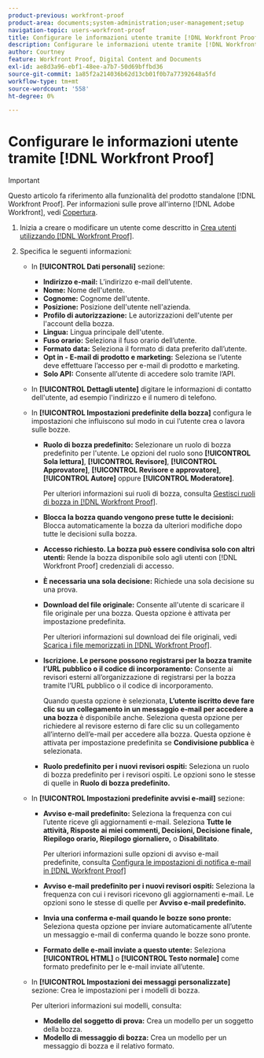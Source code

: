 ```yaml
---
product-previous: workfront-proof
product-area: documents;system-administration;user-management;setup
navigation-topic: users-workfront-proof
title: Configurare le informazioni utente tramite [!DNL Workfront Proof]
description: Configurare le informazioni utente tramite [!DNL Workfront Proof]
author: Courtney
feature: Workfront Proof, Digital Content and Documents
exl-id: ae8d3a96-ebf1-48ee-a7b7-50d69bffbd36
source-git-commit: 1a85f2a214036b62d13cb01f0b7a77392648a5fd
workflow-type: tm+mt
source-wordcount: '558'
ht-degree: 0%

---
```


# Configurare le informazioni utente tramite [!DNL Workfront Proof]

>[!IMPORTANT]
>
>Questo articolo fa riferimento alla funzionalità del prodotto standalone [!DNL Workfront Proof]. Per informazioni sulle prove all&#39;interno [!DNL Adobe Workfront], vedi [Copertura](../../../review-and-approve-work/proofing/proofing.md).

1. Inizia a creare o modificare un utente come descritto in [Crea utenti utilizzando [!DNL Workfront Proof]](../../../workfront-proof/wp-mnguserscontacts/users/create-users.md).
1. Specifica le seguenti informazioni:

   * In **[!UICONTROL Dati personali]** sezione:

      * **Indirizzo e-mail:** L’indirizzo e-mail dell’utente.
      * **Nome:** Nome dell&#39;utente.
      * **Cognome:** Cognome dell&#39;utente.
      * **Posizione:** Posizione dell&#39;utente nell&#39;azienda.
      * **Profilo di autorizzazione:** Le autorizzazioni dell&#39;utente per l&#39;account della bozza.
      * **Lingua:** Lingua principale dell&#39;utente.
      * **Fuso orario:** Seleziona il fuso orario dell’utente.
      * **Formato data:** Seleziona il formato di data preferito dall’utente.
      * **Opt in - E-mail di prodotto e marketing:** Seleziona se l’utente deve effettuare l’accesso per e-mail di prodotto e marketing.
      * **Solo API:** Consente all’utente di accedere solo tramite l’API.
   * In **[!UICONTROL Dettagli utente]** digitare le informazioni di contatto dell&#39;utente, ad esempio l&#39;indirizzo e il numero di telefono.
   * In **[!UICONTROL Impostazioni predefinite della bozza]** configura le impostazioni che influiscono sul modo in cui l’utente crea o lavora sulle bozze.

      * **Ruolo di bozza predefinito:** Selezionare un ruolo di bozza predefinito per l&#39;utente. Le opzioni del ruolo sono **[!UICONTROL Sola lettura]**, **[!UICONTROL Revisore]**, **[!UICONTROL Approvatore]**, **[!UICONTROL Revisore e approvatore]**, **[!UICONTROL Autore]** oppure **[!UICONTROL Moderatore]**.

         Per ulteriori informazioni sui ruoli di bozza, consulta [Gestisci ruoli di bozza in [!DNL Workfront Proof]](../../../workfront-proof/wp-work-proofsfiles/share-proofs-and-files/manage-proof-roles.md).

      * **Blocca la bozza quando vengono prese tutte le decisioni:** Blocca automaticamente la bozza da ulteriori modifiche dopo tutte le decisioni sulla bozza.
      * **Accesso richiesto. La bozza può essere condivisa solo con altri utenti:** Rende la bozza disponibile solo agli utenti con [!DNL Workfront Proof] credenziali di accesso.
      * **È necessaria una sola decisione:** Richiede una sola decisione su una prova.
      * **Download del file originale:** Consente all&#39;utente di scaricare il file originale per una bozza. Questa opzione è attivata per impostazione predefinita.

         Per ulteriori informazioni sul download dei file originali, vedi [Scarica i file memorizzati in [!DNL Workfront Proof]](../../../workfront-proof/wp-work-proofsfiles/manage-your-work/download-files-stored.md).

         <!--      
        <li data-mc-conditions="QuicksilverOrClassic.Draft mode"><strong>Public sharing. The proof can be shared via a public URL or embedded code:</strong>Enables the user to share proofs via a public URL or embed code.<br>This option is enabled by default but is not available if the&nbsp;<strong>Login required</strong>option is selected.<br>For more information on sharing proofs, see "<a href="../../../workfront-proof/wp-work-proofsfiles/share-proofs-and-files/share-public-url.md" class="MCXref xref" xrefformat="{para}">Share the Public URL in Workfront Proof</a>."</li>      
        -->

      * **Iscrizione. Le persone possono registrarsi per la bozza tramite l’URL pubblico o il codice di incorporamento:** Consente ai revisori esterni all’organizzazione di registrarsi per la bozza tramite l’URL pubblico o il codice di incorporamento.

         Quando questa opzione è selezionata, **L’utente iscritto deve fare clic su un collegamento in un messaggio e-mail per accedere a una bozza** è disponibile anche. Seleziona questa opzione per richiedere al revisore esterno di fare clic su un collegamento all’interno dell’e-mail per accedere alla bozza.
Questa opzione è attivata per impostazione predefinita se **Condivisione pubblica** è selezionata.

      * **Ruolo predefinito per i nuovi revisori ospiti:** Seleziona un ruolo di bozza predefinito per i revisori ospiti. Le opzioni sono le stesse di quelle in **Ruolo di bozza predefinito.**
   * In **[!UICONTROL Impostazioni predefinite avvisi e-mail]** sezione:

      * **Avviso e-mail predefinito:** Seleziona la frequenza con cui l’utente riceve gli aggiornamenti e-mail. Seleziona **Tutte le attività, Risposte ai miei commenti, Decisioni, Decisione finale, Riepilogo orario, Riepilogo giornaliero,** o **Disabilitato**.

         Per ulteriori informazioni sulle opzioni di avviso e-mail predefinite, consulta [Configura le impostazioni di notifica e-mail in [!DNL Workfront Proof]](../../../workfront-proof/wp-emailsntfctns/email-alerts/config-email-notification-settings-wp.md)

      * **Avviso e-mail predefinito per i nuovi revisori ospiti:** Seleziona la frequenza con cui i revisori ricevono gli aggiornamenti e-mail. Le opzioni sono le stesse di quelle per **Avviso e-mail predefinito.**

      * **Invia una conferma e-mail quando le bozze sono pronte:** Seleziona questa opzione per inviare automaticamente all’utente un messaggio e-mail di conferma quando le bozze sono pronte.
      * **Formato delle e-mail inviate a questo utente:** Seleziona **[!UICONTROL HTML]** o **[!UICONTROL Testo normale]** come formato predefinito per le e-mail inviate all’utente.
   * In **[!UICONTROL Impostazioni dei messaggi personalizzate]** sezione: Crea le impostazioni per i modelli di bozza.

      Per ulteriori informazioni sui modelli, consulta:

      * **Modello del soggetto di prova:** Crea un modello per un soggetto della bozza.
      * **Modello di messaggio di bozza:** Crea un modello per un messaggio di bozza e il relativo formato.
